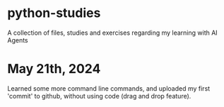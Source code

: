# python-studies
A collection of files, studies and exercises regarding my learning with AI Agents

# May 21th, 2024
Learned some more command line commands, and uploaded my first 'commit' to github, without using code (drag and drop feature).

